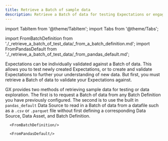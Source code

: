 ```yaml
---
title: Retrieve a Batch of sample data
description: Retrieve a Batch of data for testing Expectations or engaging in data exploration.
---
```

import TabItem from '@theme/TabItem';
import Tabs from '@theme/Tabs';

import FromBatchDefinition from './_retrieve_a_batch_of_test_data/_from_a_batch_definition.md';
import FromPandasDefault from './_retrieve_a_batch_of_test_data/_from_pandas_default.md';

Expectations can be individually validated against a Batch of data.  This allows you to test newly created Expectations, or to create and validate Expectations to further your understanding of new data.  But first, you must retrieve a Batch of data to validate your Expectations against.

GX provides two methods of retrieving sample data for testing or data exploration.  The first is to request a Batch of data from any Batch Definition you have previously configured.  The second is to use the built in `pandas_default` Data Source to read in a Batch of data from a datafile such as a `.csv` or `.parquet` file without first defining a corresponding Data Source, Data Asset, and Batch Definition.


<Tabs queryString="method" groupId="method" defaultValue='from_data_source'>

   <TabItem value="from_data_source" label="Data Source">

      <FromBatchDefinition/>

   </TabItem>

   <TabItem value="from_pandas_default" label="pandas_default">

      <FromPandasDefault/>

   </TabItem>

</Tabs>